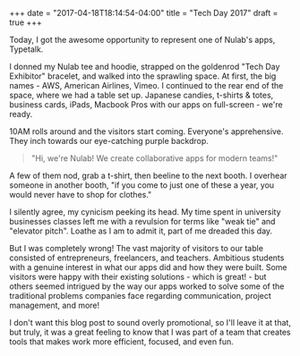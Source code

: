 +++
date = "2017-04-18T18:14:54-04:00"
title = "Tech Day 2017"
draft = true
+++

Today, I got the awesome opportunity to represent one of Nulab's apps, Typetalk.

I donned my Nulab tee and hoodie, strapped on the goldenrod "Tech Day Exhibitor" bracelet, and walked into the sprawling space. At first, the big names - AWS, American Airlines, Vimeo. I continued to the rear end of the space, where we had a table set up. Japanese candies, t-shirts & totes, business cards, iPads, Macbook Pros with our apps on full-screen - we're ready.

10AM rolls around and the visitors start coming. Everyone's apprehensive. They inch towards our eye-catching purple backdrop.

> "Hi, we're Nulab! We create collaborative apps for modern teams!"

A few of them nod, grab a t-shirt, then beeline to the next booth. I overhear someone in another booth, "if you come to just one of these a year, you would never have to shop for clothes."

I silently agree, my cynicism peeking its head. My time spent in university businesses classes left me with a revulsion for terms like "weak tie" and "elevator pitch". Loathe as I am to admit it, part of me dreaded this day.

But I was completely wrong! The vast majority of visitors to our table consisted of entrepreneurs, freelancers, and teachers. Ambitious students with a genuine interest in what our apps did and how they were built. Some visitors were happy with their existing solutions - which is great! - but others seemed intrigued by the way our apps worked to solve some of the traditional problems companies face regarding communication, project management, and more!

I don't want this blog post to sound overly promotional, so I'll leave it at that, but truly, it was a great feeling to know that I was part of a team that creates tools that makes work more efficient, focused, and even fun.